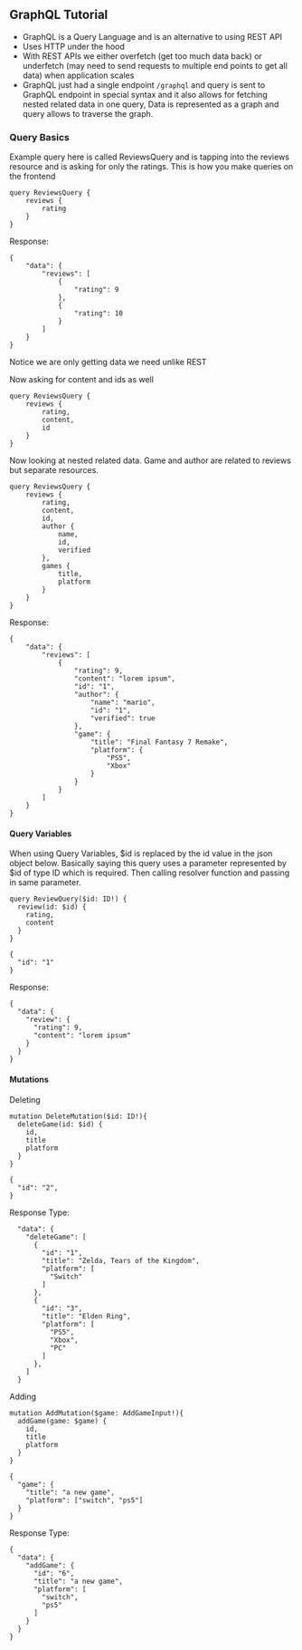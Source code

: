 ## GraphQL Tutorial

- GraphQL is a Query Language and is an alternative to using REST API
- Uses HTTP under the hood
- With REST APIs we either overfetch (get too much data back) or underfetch (may need to send requests to multiple end points to get all data) when application scales
- GraphQL just had a single endpoint `/graphql` and query is sent to GraphQL endpoint in special syntax and it also allows for fetching nested related data in one query, Data is represented as a graph and query allows to traverse the graph.

### Query Basics

Example query here is called ReviewsQuery and is tapping into the reviews resource and is asking for only the ratings. This is how you make queries on the frontend

```
query ReviewsQuery {
    reviews {
        rating
    }
}
```

Response:

```
{
    "data": {
        "reviews": [
            {
                "rating": 9
            },
            {
                "rating": 10
            }
        ]
    }
}
```

Notice we are only getting data we need unlike REST

Now asking for content and ids as well

```
query ReviewsQuery {
    reviews {
        rating,
        content,
        id
    }
}
```

Now looking at nested related data. Game and author are related to reviews but separate resources.

```
query ReviewsQuery {
    reviews {
        rating,
        content,
        id,
        author {
            name,
            id,
            verified
        },
        games {
            title,
            platform
        }
    }
}
```

Response:

```
{
    "data": {
        "reviews": [
            {
                "rating": 9,
                "content": "lorem ipsum",
                "id": "1",
                "author": {
                    "name": "mario",
                    "id": "1",
                    "verified": true
                },
                "game": {
                    "title": "Final Fantasy 7 Remake",
                    "platform": {
                        "PS5",
                        "Xbox"
                    }
                }
            }
        ]
    }
}
```

#### Query Variables

When using Query Variables, $id is replaced by the id value in the json object below. Basically saying this query uses a parameter represented by $id of type ID which is required. Then calling resolver function and passing in same parameter.

```
query ReviewQuery($id: ID!) {
  review(id: $id) {
    rating,
    content
  }
}

{
  "id": "1"
}
```

Response:

```
{
  "data": {
    "review": {
      "rating": 9,
      "content": "lorem ipsum"
    }
  }
}
```

#### Mutations

Deleting

```
mutation DeleteMutation($id: ID!){
  deleteGame(id: $id) {
    id,
    title
    platform
  }
}

{
  "id": "2",
}
```

Response Type:

```
  "data": {
    "deleteGame": [
      {
        "id": "1",
        "title": "Zelda, Tears of the Kingdom",
        "platform": [
          "Switch"
        ]
      },
      {
        "id": "3",
        "title": "Elden Ring",
        "platform": [
          "PS5",
          "Xbox",
          "PC"
        ]
      },
    ]
  }
```

Adding

```
mutation AddMutation($game: AddGameInput!){
  addGame(game: $game) {
    id,
    title
    platform
  }
}

{
  "game": {
    "title": "a new game",
    "platform": ["switch", "ps5"]
  }
}
```

Response Type:

```
{
  "data": {
    "addGame": {
      "id": "6",
      "title": "a new game",
      "platform": [
        "switch",
        "ps5"
      ]
    }
  }
}
```

